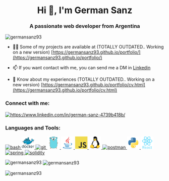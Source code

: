 <h1 align="center">Hi 👋, I'm German Sanz</h1>
<h3 align="center">A passionate web developer from Argentina</h3>

<p align="left"> <img src="https://komarev.com/ghpvc/?username=germansanz93&label=Profile%20views&color=0e75b6&style=flat" alt="germansanz93" /> </p>


- 👨‍💻 Some of my projects are available at (TOTALLY OUTDATED.. Working on a new version) [https://germansanz93.github.io/portfolio/](https://germansanz93.github.io/portfolio/)

- 📫 If you want contact with me, you can send me a DM in [Linkedin](https://www.linkedin.com/in/germansanz93/)

- 📄 Know about my experiences (TOTALLY OUTDATED.. Working on a new version) [https://germansanz93.github.io/portfolio/cv.html](https://germansanz93.github.io/portfolio/cv.html)

<h3 align="left">Connect with me:</h3>
<p align="left">
<a href="https://www.linkedin.com/in/germansanz93/" target="blank"><img align="center" src="https://raw.githubusercontent.com/rahuldkjain/github-profile-readme-generator/master/src/images/icons/Social/linked-in-alt.svg" alt="https://www.linkedin.com/in/german-sanz-4739b418b/" height="30" width="40" /></a>
</p>

<h3 align="left">Languages and Tools:</h3>
<p align="left"> <a href="https://www.gnu.org/software/bash/" target="_blank" rel="noreferrer"> <img src="https://www.vectorlogo.zone/logos/gnu_bash/gnu_bash-icon.svg" alt="bash" width="40" height="40"/> </a> <a href="https://www.docker.com/" target="_blank" rel="noreferrer"> <img src="https://raw.githubusercontent.com/devicons/devicon/master/icons/docker/docker-original-wordmark.svg" alt="docker" width="40" height="40"/> </a> <a href="https://git-scm.com/" target="_blank" rel="noreferrer"> <img src="https://www.vectorlogo.zone/logos/git-scm/git-scm-icon.svg" alt="git" width="40" height="40"/> </a> <a href="https://golang.org" target="_blank" rel="noreferrer"> <img src="https://raw.githubusercontent.com/devicons/devicon/master/icons/go/go-original.svg" alt="go" width="40" height="40"/> </a> <a href="https://www.java.com" target="_blank" rel="noreferrer"> <img src="https://raw.githubusercontent.com/devicons/devicon/master/icons/java/java-original.svg" alt="java" width="40" height="40"/> </a> <a href="https://developer.mozilla.org/en-US/docs/Web/JavaScript" target="_blank" rel="noreferrer"> <img src="https://raw.githubusercontent.com/devicons/devicon/master/icons/javascript/javascript-original.svg" alt="javascript" width="40" height="40"/> </a> <a href="https://www.linux.org/" target="_blank" rel="noreferrer"> <img src="https://raw.githubusercontent.com/devicons/devicon/master/icons/linux/linux-original.svg" alt="linux" width="40" height="40"/> </a> <a href="https://postman.com" target="_blank" rel="noreferrer"> <img src="https://www.vectorlogo.zone/logos/getpostman/getpostman-icon.svg" alt="postman" width="40" height="40"/> </a> <a href="https://www.python.org" target="_blank" rel="noreferrer"> <img src="https://raw.githubusercontent.com/devicons/devicon/master/icons/python/python-original.svg" alt="python" width="40" height="40"/> </a> <a href="https://reactjs.org/" target="_blank" rel="noreferrer"> <img src="https://raw.githubusercontent.com/devicons/devicon/master/icons/react/react-original-wordmark.svg" alt="react" width="40" height="40"/> </a> <a href="https://spring.io/" target="_blank" rel="noreferrer"> <img src="https://www.vectorlogo.zone/logos/springio/springio-icon.svg" alt="spring" width="40" height="40"/> </a> </a> <a href="https://soliditylang.org/" target="_blank" rel="noreferrer"> <img src="https://cdn.worldvectorlogo.com/logos/solidity.svg" alt="solidity" width="40" height="40"/> </a></p>

<p><img align="left" src="https://github-readme-stats.vercel.app/api/top-langs?username=germansanz93&show_icons=true&locale=en&hide=html,ejs,css&langs_count=9" alt="germansanz93" /></p>

<p>&nbsp;<img align="center" src="https://github-readme-stats.vercel.app/api?username=germansanz93&show_icons=true&locale=en" alt="germansanz93" /></p>

<p><img align="center" src="https://github-readme-streak-stats.herokuapp.com/?user=germansanz93&" alt="germansanz93" /></p>



